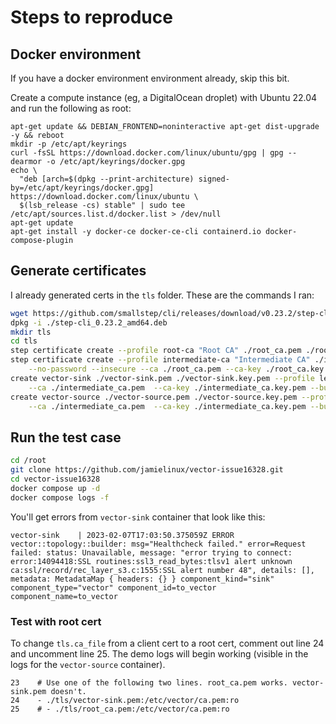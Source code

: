 # Steps to reproduce

## Docker environment

If you have a docker environment environment already, skip this bit.

Create a compute instance (eg, a DigitalOcean droplet) with Ubuntu 22.04 and
run the following as root:

```
apt-get update && DEBIAN_FRONTEND=noninteractive apt-get dist-upgrade -y && reboot
mkdir -p /etc/apt/keyrings
curl -fsSL https://download.docker.com/linux/ubuntu/gpg | gpg --dearmor -o /etc/apt/keyrings/docker.gpg
echo \
  "deb [arch=$(dpkg --print-architecture) signed-by=/etc/apt/keyrings/docker.gpg] https://download.docker.com/linux/ubuntu \
  $(lsb_release -cs) stable" | sudo tee /etc/apt/sources.list.d/docker.list > /dev/null
apt-get update
apt-get install -y docker-ce docker-ce-cli containerd.io docker-compose-plugin
```

## Generate certificates

I already generated certs in the `tls` folder. These are the commands I ran:

```bash
wget https://github.com/smallstep/cli/releases/download/v0.23.2/step-cli_0.23.2_amd64.deb
dpkg -i ./step-cli_0.23.2_amd64.deb
mkdir tls
cd tls
step certificate create --profile root-ca "Root CA" ./root_ca.pem ./root_ca.key.pem --no-password --insecure
step certificate create --profile intermediate-ca "Intermediate CA" ./intermediate_ca.pem ./intermediate_ca.key.pem \
    --no-password --insecure --ca ./root_ca.pem --ca-key ./root_ca.key.pem
create vector-sink ./vector-sink.pem ./vector-sink.key.pem --profile leaf --no-password --insecure \
    --ca ./intermediate_ca.pem  --ca-key ./intermediate_ca.key.pem --bundle
create vector-source ./vector-source.pem ./vector-source.key.pem --profile leaf --no-password --insecure \
    --ca ./intermediate_ca.pem  --ca-key ./intermediate_ca.key.pem --bundle
```

## Run the test case

```bash
cd /root
git clone https://github.com/jamielinux/vector-issue16328.git
cd vector-issue16328
docker compose up -d
docker compose logs -f
```

You'll get errors from `vector-sink` container that look like this:

```
vector-sink    | 2023-02-07T17:03:50.375059Z ERROR vector::topology::builder: msg="Healthcheck failed." error=Request failed: status: Unavailable, message: "error trying to connect: error:14094418:SSL routines:ssl3_read_bytes:tlsv1 alert unknown ca:ssl/record/rec_layer_s3.c:1555:SSL alert number 48", details: [], metadata: MetadataMap { headers: {} } component_kind="sink" component_type="vector" component_id=to_vector component_name=to_vector
```

### Test with root cert

To change `tls.ca_file` from a client cert to a root cert, comment out line 24
and uncomment line 25. The demo logs will begin working (visible in the logs
for the `vector-source` container).

``` 
23    # Use one of the following two lines. root_ca.pem works. vector-sink.pem doesn't.
24    - ./tls/vector-sink.pem:/etc/vector/ca.pem:ro
25    # - ./tls/root_ca.pem:/etc/vector/ca.pem:ro
```

